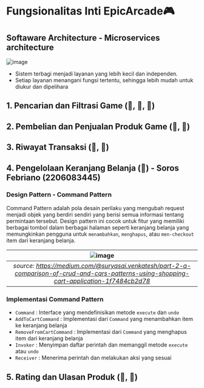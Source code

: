 # Fungsionalitas Inti EpicArcade🎮
## Softaware Architecture - Microservices architecture
![image](https://github.com/ADPRO-B10/epicarcade_functional/assets/112263712/75515bd8-4188-4925-b9ed-bbd5a7d0630d)
- Sistem terbagi menjadi layanan yang lebih kecil dan independen.
- Setiap layanan menangani fungsi tertentu, sehingga lebih mudah untuk diukur dan dipelihara
  
## 1. Pencarian dan Filtrasi Game (🙋, 🧑‍, 🤖)
## 2. Pembelian dan Penjualan Produk Game (🙋, 🧑)
## 3. Riwayat Transaksi (🙋, 🧑‍)
## 4. Pengelolaan Keranjang Belanja (🙋) - Soros Febriano (2206083445)
  ### Design Pattern - Command Pattern
Command Pattern adalah pola desain perilaku yang mengubah request menjadi objek yang berdiri sendiri yang berisi semua informasi tentang permintaan tersebut.
Design pattern ini cocok untuk fitur yang memiliki berbagai tombol dalam berbagai halaman seperti keranjang belanja yang memungkinkan pengguna untuk 
`menambahkan`, `menghapus`, atau `men-checkout` item dari keranjang belanja.

| ![image](https://github.com/ADPRO-B10/epicarcade_functional/assets/112263712/98ad79da-2615-476e-8409-d7abdc7a7016)| 
|:--:| 
| *source: https://medium.com/@suryasai.venkatesh/part-2-a-comparison-of-crud-and-cqrs-patterns-using-shopping-cart-application-1f7484cb2d78* |

  ### Implementasi Command Pattern
  - `Command` : Interface yang mendefinisikan metode `execute` dan `undo`
  - `AddToCartCommand` : Implementasi dari `Command` yang menambahkan item ke keranjang belanja
  - `RemoveFromCartCommand` : Implementasi dari `Command` yang menghapus item dari keranjang belanja
  - `Invoker` : Menyimpan daftar perintah dan memanggil metode `execute` atau `undo`
  - `Receiver` : Menerima perintah dan melakukan aksi yang sesuai

## 5. Rating dan Ulasan Produk (🙋, 🧑‍) 

